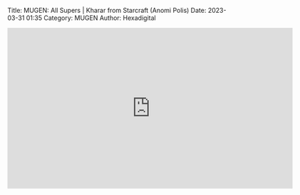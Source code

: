 Title: MUGEN: All Supers | Kharar from Starcraft (Anomi Polis)
Date: 2023-03-31 01:35
Category: MUGEN
Author: Hexadigital

<center><iframe src="https://www.youtube.com/embed/NuKaVURqXlI?feature=oembed" allow="accelerometer; autoplay; encrypted-media; gyroscope; picture-in-picture" width="640" height="360" frameborder="0"></iframe>

